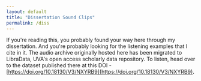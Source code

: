 ```yaml
---
layout: default
title: "Dissertation Sound Clips"
permalink: /diss
---
```


If you're reading this, you probably found your way here through my dissertation. And you're probably looking for the listening examples that I cite in it. The audio archive originally hosted here has been migrated to LibraData, UVA's open access scholarly data repository. To listen, head over to the dataset published there at this DOI - [https://doi.org/10.18130/V3/NXYRB9](https://doi.org/10.18130/V3/NXYRB9).